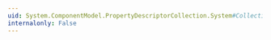 ```yaml
---
uid: System.ComponentModel.PropertyDescriptorCollection.System#Collections#IList#Clear
internalonly: False
---
```

